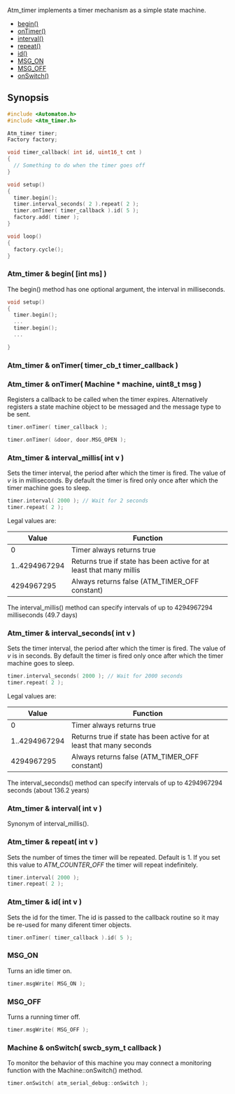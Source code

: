 Atm_timer implements a timer mechanism as a simple state machine.

* [begin()](#atm_timer--begin-void-)
* [onTimer()](#atm_timer--ontimer-timer_cb_t-timer_callback-)
* [interval()](#atm_timer--interval-int-v-)
* [repeat()](#atm_timer--repeat-int-v-)
* [id()](#atm_timer--id-int-v-)
* [MSG_ON](#msg_on)
* [MSG_OFF](#msg_off)
* [onSwitch()](#machine--onswitch-swcb_sym_t-callback-)

## Synopsis ##

```c++
#include <Automaton.h>
#include <Atm_timer.h>

Atm_timer timer;
Factory factory;

void timer_callback( int id, uint16_t cnt ) 
{
  // Something to do when the timer goes off
}

void setup()
{
  timer.begin();
  timer.interval_seconds( 2 ).repeat( 2 );
  timer.onTimer( timer_callback ).id( 5 );
  factory.add( timer );
}

void loop()
{
  factory.cycle();
}
```

### Atm_timer & begin( [int ms] ) ###

The begin() method has one optional argument, the interval in milliseconds.

```c++
void setup()
{
  timer.begin();
  ...
  timer.begin();
  ...

}
```

### Atm_timer & onTimer( timer_cb_t timer_callback ) ###
### Atm_timer & onTimer( Machine * machine, uint8_t msg ) ###

Registers a callback to be called when the timer expires. Alternatively registers a state machine object to be messaged and the message type to be sent.

```c++
timer.onTimer( timer_callback );

timer.onTimer( &door, door.MSG_OPEN );
```

### Atm_timer & interval_millis( int v ) ###

Sets the timer interval, the period after which the timer is fired. The value of *v* is in milliseconds. By default the timer is fired only once after which the timer machine goes to sleep.

```c++
timer.interval( 2000 ); // Wait for 2 seconds
timer.repeat( 2 );
```

Legal values are:

Value | Function
----- | -----
0 | Timer always returns true
1..4294967294 | Returns true if state has been active for at least that many millis
4294967295 | Always returns false (ATM_TIMER_OFF constant)

The interval_millis() method can specify intervals of up to 4294967294 milliseconds (49.7 days)

### Atm_timer & interval_seconds( int v ) ###

Sets the timer interval, the period after which the timer is fired. The value of *v* is in seconds. By default the timer is fired only once after which the timer machine goes to sleep.

```c++
timer.interval_seconds( 2000 ); // Wait for 2000 seconds
timer.repeat( 2 );
```

Legal values are:

Value | Function
----- | -----
0 | Timer always returns true
1..4294967294 | Returns true if state has been active for at least that many seconds
4294967295 | Always returns false (ATM_TIMER_OFF constant)

The interval_seconds() method can specify intervals of up to 4294967294 seconds (about 136.2 years)

### Atm_timer & interval( int v ) ###

Synonym of interval_millis().

### Atm_timer & repeat( int v ) ###

Sets the number of times the timer will be repeated. Default is 1. If you set this value to *ATM_COUNTER_OFF* the timer will repeat indefinitely.

```c++
timer.interval( 2000 );
timer.repeat( 2 );
```
### Atm_timer & id( int v ) ###

Sets the id for the timer. The id is passed to the callback routine so it may be re-used for many diferent timer objects.

```c++
timer.onTimer( timer_callback ).id( 5 );
```

### MSG_ON ###

Turns an idle timer on.

```c++
timer.msgWrite( MSG_ON );
```

### MSG_OFF ###

Turns a running timer off.

```c++
timer.msgWrite( MSG_OFF );
```
### Machine & onSwitch( swcb_sym_t callback ) ###

To monitor the behavior of this machine you may connect a monitoring function with the Machine::onSwitch() method. 

```c++
timer.onSwitch( atm_serial_debug::onSwitch );
```
